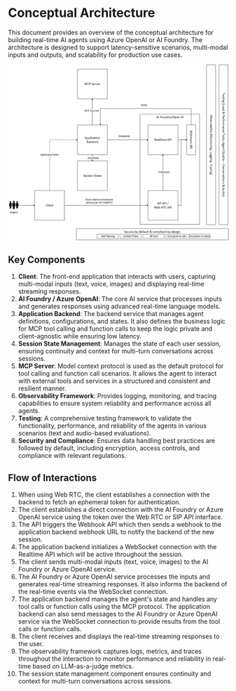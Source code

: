 # Conceptual Architecture

This document provides an overview of the conceptual architecture for building real-time AI agents using Azure OpenAI or AI Foundry. The architecture is designed to support latency-sensitive scenarios, multi-modal inputs and outputs, and scalability for production use cases.

![Conceptual Architecture Diagram](/docs/images/architecture-conceptual.png)

## Key Components

1. **Client**: The front-end application that interacts with users, capturing multi-modal inputs (text, voice, images) and displaying real-time streaming responses.
2. **AI Foundry / Azure OpenAI**: The core AI service that processes inputs and generates responses using advanced real-time language models.
3. **Application Backend**: The backend service that manages agent definitions, configurations, and states. It also defines the business logic for MCP tool calling and function calls to keep the logic private and client-agnostic while ensuring low latency.
4. **Session State Management**: Manages the state of each user session, ensuring continuity and context for multi-turn conversations across sessions.
5. **MCP Server**: Model context protocol is used as the default protocol for tool calling and function call scenarios. It allows the agent to interact with external tools and services in a structured and consistent and resilient manner.
6. **Observability Framework**: Provides logging, monitoring, and tracing capabilities to ensure system reliability and performance across all agents.
7. **Testing**: A comprehensive testing framework to validate the functionality, performance, and reliability of the agents in various scenarios (text and audio-based evaluations).
8. **Security and Compliance**: Ensures data handling best practices are followed by default, including encryption, access controls, and compliance with relevant regulations.

## Flow of Interactions

1. When using Web RTC, the client establishes a connection with the backend to fetch an ephemeral token for authentication.
2. The client establishes a direct connection with the AI Foundry or Azure OpenAI service using the token over the Web RTC or SIP API interface.
3.  The API triggers the Webhook API which then sends a webhook to the application backend webhook URL to notify the backend of the new session.
4. The application backend initializes a WebSocket connection with the Realtime API which will be active throughout the session.
5. The client sends multi-modal inputs (text, voice, images) to the AI Foundry or Azure OpenAI service.
6. The AI Foundry or Azure OpenAI service processes the inputs and generates real-time streaming responses. It also informs the backend of the real-time events via the WebSocket connection.
7. The application backend manages the agent's state and handles any tool calls or function calls using the MCP protocol. The application backend can also send messages to the AI Foundry or Azure OpenAI service via the WebSocket connection to provide results from the tool calls or function calls.
8. The client receives and displays the real-time streaming responses to the user.
9. The observability framework captures logs, metrics, and traces throughout the interaction to monitor performance and reliability in real-time based on LLM-as-a-judge metrics.
10. The session state management component ensures continuity and context for multi-turn conversations across sessions.
